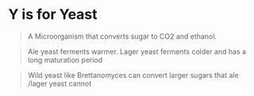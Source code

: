 # Y is for Yeast

> A Microorganism that converts sugar to CO2 and ethanol.

> Ale yeast ferments warmer. Lager yeast ferments colder and has a long maturation period

> Wild yeast like Brettanomyces can convert larger sugars that ale /lager yeast cannot
